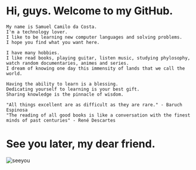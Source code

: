    # Hi, guys. Welcome to my GitHub.
  
  
    My name is Samuel Camilo da Costa.
    I'm a technology lover. 
    I like to be learning new computer languages and solving problems.
    I hope you find what you want here.
    
    I have many hobbies.
    I like read books, playing guitar, listen music, studying phylosophy, watch random documentaries, animes and series.
    I dream of knowing one day this immensity of lands that we call the world.
    
    Having the ability to learn is a blessing.
    Dedicating yourself to learning is your best gift.
    Sharing knowledge is the pinnacle of wisdom.
    
    "All things excellent are as difficult as they are rare." - Baruch Espinosa
    "The reading of all good books is like a conversation with the finest minds of past centuries" - René Descartes
    
  # See you later, my dear friend.
  
  ![seeyou](https://user-images.githubusercontent.com/75193747/139394119-c5a3ff99-b9ea-43c1-8b6a-4ee1e16de0e8.gif)
